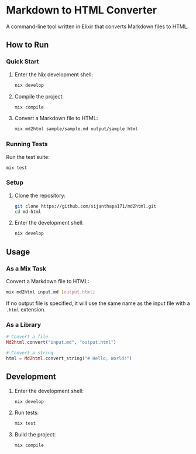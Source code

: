 # Markdown to HTML Converter

A command-line tool written in Elixir that converts Markdown files to HTML.

## How to Run

### Quick Start

1. Enter the Nix development shell:
   ```bash
   nix develop
   ```

2. Compile the project:
   ```bash
   mix compile
   ```

3. Convert a Markdown file to HTML:
   ```bash
   mix md2html sample/sample.md output/sample.html
   ```

### Running Tests

Run the test suite:
```bash
mix test
```


### Setup

1. Clone the repository:
   ```bash
   git clone https://github.com/sijanthapa171/md2html.git
   cd md-html
   ```

2. Enter the development shell:
   ```bash
   nix develop
   ```

## Usage

### As a Mix Task

Convert a Markdown file to HTML:

```bash
mix md2html input.md [output.html]
```

If no output file is specified, it will use the same name as the input file with a `.html` extension.

### As a Library

```elixir
# Convert a file
Md2html.convert("input.md", "output.html")

# Convert a string
html = Md2html.convert_string("# Hello, World!")
```

## Development

1. Enter the development shell:
   ```bash
   nix develop
   ```

2. Run tests:
   ```bash
   mix test
   ```

3. Build the project:
   ```bash
   mix compile
   ```